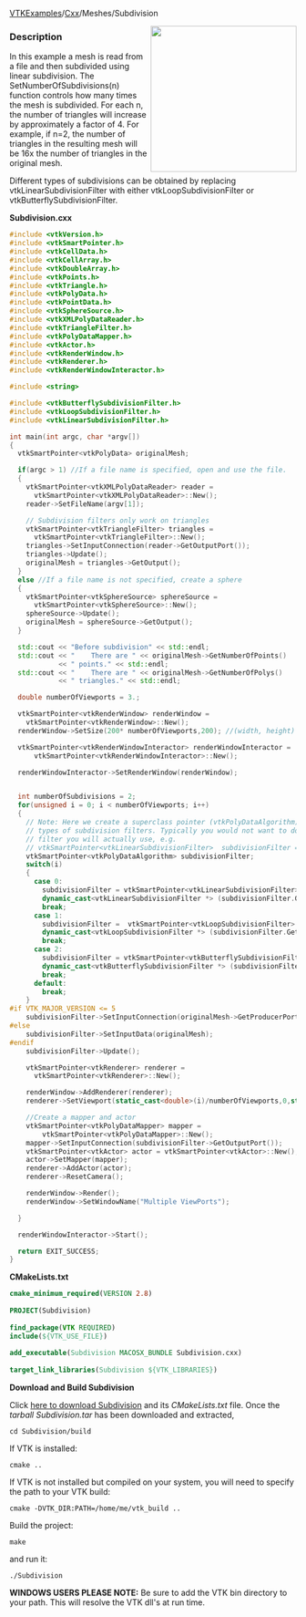 [VTKExamples](Home)/[Cxx](Cxx)/Meshes/Subdivision

<img align="right" src="https://github.com/lorensen/VTKExamples/raw/master/Testing/Baseline/Meshes/TestSubdivision.png" width="256" />

### Description
In this example a mesh is read from a file and then subdivided using linear subdivision.  The SetNumberOfSubdivisions(n) function controls how many times the mesh is subdivided. For each n, the number of triangles will increase by approximately a factor of 4. For example, if n=2, the number of triangles in the resulting mesh will be 16x the number of triangles in the original mesh. 

Different types of subdivisions can be obtained by replacing vtkLinearSubdivisionFilter with either vtkLoopSubdivisionFilter or vtkButterflySubdivisionFilter.

**Subdivision.cxx**
```c++
#include <vtkVersion.h>
#include <vtkSmartPointer.h>
#include <vtkCellData.h>
#include <vtkCellArray.h>
#include <vtkDoubleArray.h>
#include <vtkPoints.h>
#include <vtkTriangle.h>
#include <vtkPolyData.h>
#include <vtkPointData.h>
#include <vtkSphereSource.h>
#include <vtkXMLPolyDataReader.h>
#include <vtkTriangleFilter.h>
#include <vtkPolyDataMapper.h>
#include <vtkActor.h>
#include <vtkRenderWindow.h>
#include <vtkRenderer.h>
#include <vtkRenderWindowInteractor.h>

#include <string>

#include <vtkButterflySubdivisionFilter.h>
#include <vtkLoopSubdivisionFilter.h>
#include <vtkLinearSubdivisionFilter.h>

int main(int argc, char *argv[])
{
  vtkSmartPointer<vtkPolyData> originalMesh;

  if(argc > 1) //If a file name is specified, open and use the file.
  {
    vtkSmartPointer<vtkXMLPolyDataReader> reader =
      vtkSmartPointer<vtkXMLPolyDataReader>::New();
    reader->SetFileName(argv[1]);

    // Subdivision filters only work on triangles
    vtkSmartPointer<vtkTriangleFilter> triangles =
      vtkSmartPointer<vtkTriangleFilter>::New();
    triangles->SetInputConnection(reader->GetOutputPort());
    triangles->Update();
    originalMesh = triangles->GetOutput();
  }
  else //If a file name is not specified, create a sphere
  {
    vtkSmartPointer<vtkSphereSource> sphereSource =
      vtkSmartPointer<vtkSphereSource>::New();
    sphereSource->Update();
    originalMesh = sphereSource->GetOutput();
  }

  std::cout << "Before subdivision" << std::endl;
  std::cout << "    There are " << originalMesh->GetNumberOfPoints()
            << " points." << std::endl;
  std::cout << "    There are " << originalMesh->GetNumberOfPolys()
            << " triangles." << std::endl;

  double numberOfViewports = 3.;

  vtkSmartPointer<vtkRenderWindow> renderWindow =
    vtkSmartPointer<vtkRenderWindow>::New();
  renderWindow->SetSize(200* numberOfViewports,200); //(width, height)

  vtkSmartPointer<vtkRenderWindowInteractor> renderWindowInteractor =
      vtkSmartPointer<vtkRenderWindowInteractor>::New();

  renderWindowInteractor->SetRenderWindow(renderWindow);


  int numberOfSubdivisions = 2;
  for(unsigned i = 0; i < numberOfViewports; i++)
  {
    // Note: Here we create a superclass pointer (vtkPolyDataAlgorithm) so that we can easily instantiate different
    // types of subdivision filters. Typically you would not want to do this, but rather create the pointer to be the type
    // filter you will actually use, e.g.
    // vtkSmartPointer<vtkLinearSubdivisionFilter>  subdivisionFilter = vtkSmartPointer<vtkLinearSubdivisionFilter>::New();
    vtkSmartPointer<vtkPolyDataAlgorithm> subdivisionFilter;
    switch(i)
    {
      case 0:
        subdivisionFilter = vtkSmartPointer<vtkLinearSubdivisionFilter>::New();
        dynamic_cast<vtkLinearSubdivisionFilter *> (subdivisionFilter.GetPointer())->SetNumberOfSubdivisions(numberOfSubdivisions);
        break;
      case 1:
        subdivisionFilter =  vtkSmartPointer<vtkLoopSubdivisionFilter>::New();
        dynamic_cast<vtkLoopSubdivisionFilter *> (subdivisionFilter.GetPointer())->SetNumberOfSubdivisions(numberOfSubdivisions);
        break;
      case 2:
        subdivisionFilter = vtkSmartPointer<vtkButterflySubdivisionFilter>::New();
        dynamic_cast<vtkButterflySubdivisionFilter *> (subdivisionFilter.GetPointer())->SetNumberOfSubdivisions(numberOfSubdivisions);
        break;
      default:
        break;
    }
#if VTK_MAJOR_VERSION <= 5
    subdivisionFilter->SetInputConnection(originalMesh->GetProducerPort());
#else
    subdivisionFilter->SetInputData(originalMesh);
#endif
    subdivisionFilter->Update();

    vtkSmartPointer<vtkRenderer> renderer =
      vtkSmartPointer<vtkRenderer>::New();

    renderWindow->AddRenderer(renderer);
    renderer->SetViewport(static_cast<double>(i)/numberOfViewports,0,static_cast<double>(i+1)/numberOfViewports,1);

    //Create a mapper and actor
    vtkSmartPointer<vtkPolyDataMapper> mapper =
        vtkSmartPointer<vtkPolyDataMapper>::New();
    mapper->SetInputConnection(subdivisionFilter->GetOutputPort());
    vtkSmartPointer<vtkActor> actor = vtkSmartPointer<vtkActor>::New();
    actor->SetMapper(mapper);
    renderer->AddActor(actor);
    renderer->ResetCamera();

    renderWindow->Render();
    renderWindow->SetWindowName("Multiple ViewPorts");

  }

  renderWindowInteractor->Start();

  return EXIT_SUCCESS;
}
```
**CMakeLists.txt**
```cmake
cmake_minimum_required(VERSION 2.8)
 
PROJECT(Subdivision)
 
find_package(VTK REQUIRED)
include(${VTK_USE_FILE})
 
add_executable(Subdivision MACOSX_BUNDLE Subdivision.cxx)
 
target_link_libraries(Subdivision ${VTK_LIBRARIES})
```

**Download and Build Subdivision**

Click [here to download Subdivision](https://github.com/lorensen/VTKWikiExamplesTarballs/raw/master/Subdivision.tar) and its *CMakeLists.txt* file.
Once the *tarball Subdivision.tar* has been downloaded and extracted,
```
cd Subdivision/build 
```
If VTK is installed:
```
cmake ..
```
If VTK is not installed but compiled on your system, you will need to specify the path to your VTK build:
```
cmake -DVTK_DIR:PATH=/home/me/vtk_build ..
```
Build the project:
```
make
```
and run it:
```
./Subdivision
```
**WINDOWS USERS PLEASE NOTE:** Be sure to add the VTK bin directory to your path. This will resolve the VTK dll's at run time.

